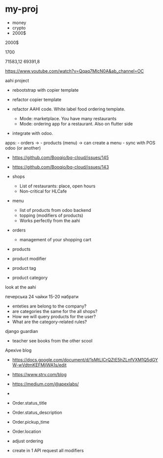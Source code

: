 # my-proj



- money 
- crypto 
- 2000$ 

2000$

1700

71583,12
69391,8

https://www.youtube.com/watch?v=Qqaq7MIcN0A&ab_channel=OC


aahi project

- rebootstrap with copier template



- refactor copier template 
- refactor AAHI code. White label food ordering template. 
  - Mode: marketplace. You have many restaurants
  - Mode: ordering app for a restaurant. Also on flutter side 
- integrate with odoo. 

apps:
    - orders -> 
    - products (menu) -> can create a menu 
    - sync with POS odoo (or another)




- https://github.com/Booqio/bq-cloud/issues/145
- https://github.com/Booqio/bq-cloud/issues/143






- shops
  - List of restaurants: place, open hours
  - Non-critical for HLCafe
- menu
  - list of products from odoo backend
  - topping (modifiers of products)
  - Works perfectly from the aahi
- orders
  - management of your shopping cart




- products
- product modifier
- product tag
- product category


look at the aahi

печерська 24 чайки 15-20 набрати





- enteties are belong to the company?
- are categories the same for the all shops? 
- How we will query products for the user?
- What are the category-related rules? 



django guardian




- teacher see books from the other scool



Apexive blog

- https://docs.google.com/document/d/1sMtLICrQZtE5hZLnfVXM1Q5dGYW-wVdtmKEFMjlWA1s/edit
- https://www.strv.com/blog
- https://medium.com/@apexlabs/
- 






- Order.status_title
- Order.status_description
- Order.pickup_time
- Order.location
- adjust ordering
- create in 1 API request all modifiers



